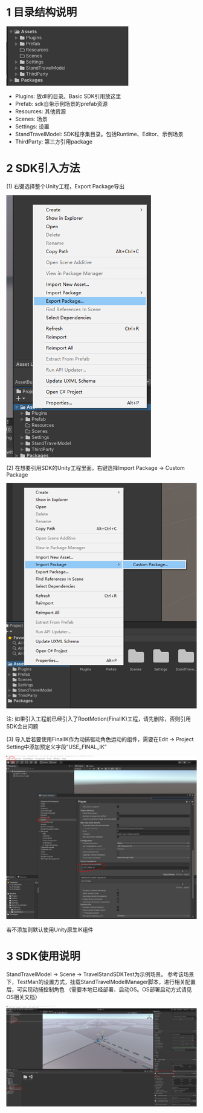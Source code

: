# 1 目录结构说明
![pic01](./pic/pic01.png)
- Plugins: 放dll的目录。Basic SDK引用放这里
- Prefab: sdk自带示例场景的prefab资源
- Resources: 其他资源
- Scenes: 场景
- Settings: 设置
- StandTravelModel: SDK程序集目录。包括Runtime、Editor、示例场景
- ThirdParty: 第三方引用package

# 2 SDK引入方法
(1) 右键选择整个Unity工程，Export Package导出

![pic02](./pic/pic02.png)

(2) 在想要引用SDK的Unity工程里面，右键选择Import Package → Custom Package

![pic03](./pic/pic03.png)

注: 如果引入工程前已经引入了RootMotion(FinalIK)工程，请先删除，否则引用SDK会出问题

(3) 导入后若要使用FinalIK作为动捕驱动角色运动的组件，需要在Edit → Project Setting中添加预定义字段“USE_FINAL_IK”

![pic04](./pic/pic04.png)

若不添加则默认使用Unity原生IK组件

# 3 SDK使用说明

StandTravelModel → Scene → TravelStandSDKTest为示例场景。
参考该场景下，TestMan的设置方式，挂载StandTravelModelManager脚本，进行相关配置后，可实现动捕控制角色
（需要本地已经部署、启动OS。OS部署启动方式请见OS相关文档）

![pic05](./pic/pic05.png)